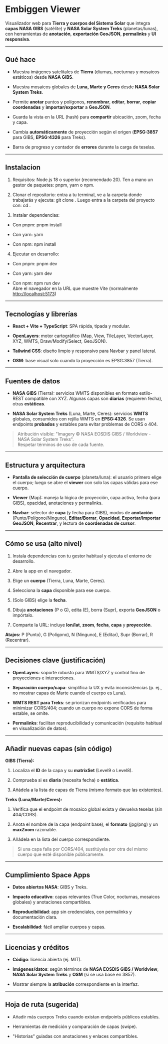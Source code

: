 Embiggen Viewer
===================================

Visualizador web para **Tierra y cuerpos del Sistema Solar** que integra **capas NASA GIBS** (satélite) y **NASA Solar System Treks** (planetas/lunas), con herramientas de **anotación**, **exportación GeoJSON**, **permalinks** y **UI responsiva**.

* * * * *

Qué hace
--------

-   Muestra imágenes satelitales de **Tierra** (diurnas, nocturnas y mosaicos estáticos) desde **NASA GIBS**.

-   Muestra mosaicos globales de **Luna, Marte y Ceres** desde **NASA Solar System Treks**.

-   Permite **anotar** puntos y polígonos, **renombrar**, **editar**, **borrar**, **copiar coordenadas** y **importar/exportar** a **GeoJSON**.

-   Guarda la vista en la URL (hash) para **compartir** ubicación, zoom, fecha y capa.

-   Cambia **automáticamente** de proyección según el origen (**EPSG:3857** para GIBS, **EPSG:4326** para Treks).

-   Barra de progreso y contador de **errores** durante la carga de teselas.

* * * * *

Instalacion
-----------

1.  Requisitos: Node.js 18 o superior (recomendado 20). Ten a mano un gestor de paquetes: pnpm, yarn o npm.

2.  Clonar el repositorio: entra a tu terminal, ve a la carpeta donde trabajarás y ejecuta: git clone <URL de tu repo>. Luego entra a la carpeta del proyecto con: cd <carpeta del repo>.

3.  Instalar dependencias:

-   Con pnpm: pnpm install

-   Con yarn: yarn

-   Con npm: npm install

4.  Ejecutar en desarrollo:

-   Con pnpm: pnpm dev

-   Con yarn: yarn dev

-   Con npm: npm run dev\
    Abre el navegador en la URL que muestre Vite (normalmente <http://localhost:5173>[](http://localhost:5173))

* * * * *

Tecnologías y librerías
-----------------------

-   **React + Vite + TypeScript**: SPA rápida, tipada y modular.

-   **OpenLayers**: motor cartográfico (Map, View, TileLayer, VectorLayer, XYZ, WMTS, Draw/Modify/Select, GeoJSON).

-   **Tailwind CSS**: diseño limpio y responsivo para Navbar y panel lateral.

-   **OSM**: base visual solo cuando la proyección es EPSG:3857 (Tierra).

* * * * *

Fuentes de datos
----------------

-   **NASA GIBS** (Tierra): servicios WMTS disponibles en formato estilo-REST compatible con XYZ. Algunas capas son **diarias** (requieren fecha), otras **estáticas**.

-   **NASA Solar System Treks** (Luna, Marte, Ceres): servicios **WMTS** globales, consumidos con rejilla WMTS en **EPSG:4326**. Se usan endpoints **probados** y estables para evitar problemas de CORS o 404.

> Atribución visible: "Imagery © NASA EOSDIS GIBS / Worldview - NASA Solar System Treks".\
> Respetar términos de uso de cada fuente.

* * * * *

Estructura y arquitectura
-------------------------

-   **Pantalla de selección de cuerpo** (planeta/luna): el usuario primero elige el cuerpo; luego se abre el **viewer** con solo las capas válidas para ese cuerpo.

-   **Viewer** (Map): maneja la lógica de proyección, capa activa, fecha (para GIBS), opacidad, anotaciones y permalinks.

-   **Navbar**: selector de **capa** (y fecha para GIBS), modos de **anotación** (Punto/Polígono/Ninguno), **Editar/Borrar**, **Opacidad**, **Exportar/Importar GeoJSON**, **Recentrar**, y lectura de **coordenadas de cursor**.

* * * * *

Cómo se usa (alto nivel)
------------------------

1.  Instala dependencias con tu gestor habitual y ejecuta el entorno de desarrollo.

2.  Abre la app en el navegador.

3.  Elige un **cuerpo** (Tierra, Luna, Marte, Ceres).

4.  Selecciona la **capa** disponible para ese cuerpo.

5.  (Solo GIBS) elige la **fecha**.

6.  Dibuja **anotaciones** (P o G), edita (E), borra (Supr), exporta **GeoJSON** o impórtalo.

7.  Comparte la URL: incluye **lon/lat**, **zoom**, **fecha**, **capa** y **proyección**.

**Atajos:** P (Punto), G (Polígono), N (Ninguno), E (Editar), Supr (Borrar), R (Recentrar).

* * * * *

Decisiones clave (justificación)
--------------------------------

-   **OpenLayers**: soporte robusto para WMTS/XYZ y control fino de proyecciones e interacciones.

-   **Separación cuerpo/capa**: simplifica la UX y evita inconsistencias (p. ej., no mostrar capas de Marte cuando el cuerpo es Luna).

-   **WMTS REST para Treks**: se priorizan endpoints verificados para minimizar CORS/404; cuando un cuerpo no expone CORS de forma estable, se omite.

-   **Permalinks**: facilitan reproducibilidad y comunicación (requisito habitual en visualización de datos).

* * * * *

Añadir nuevas capas (sin código)
--------------------------------

**GIBS (Tierra):**

1.  Localiza el **ID** de la capa y su **matrixSet** (Level9 o Level8).

2.  Comprueba si es **diaria** (necesita fecha) o **estática**.

3.  Añádela a la lista de capas de Tierra (mismo formato que las existentes).

**Treks (Luna/Marte/Ceres):**

1.  Verifica que el endpoint de mosaico global exista y devuelva teselas (sin 404/CORS).

2.  Anota el nombre de la capa (endpoint base), el **formato** (jpg/png) y un **maxZoom** razonable.

3.  Añádela en la lista del cuerpo correspondiente.

> Si una capa falla por CORS/404, sustitúyela por otra del mismo cuerpo que esté disponible públicamente.

* * * * *

Cumplimiento Space Apps
-----------------------

-   **Datos abiertos NASA**: GIBS y Treks.

-   **Impacto educativo**: capas relevantes (True Color, nocturnas, mosaicos globales) y anotaciones compartibles.

-   **Reproducibilidad**: app sin credenciales, con permalinks y documentación clara.

-   **Escalabilidad**: fácil ampliar cuerpos y capas.

* * * * *

Licencias y créditos
--------------------

-   **Código**: licencia abierta (ej. MIT).

-   **Imágenes/datos**: según términos de **NASA EOSDIS GIBS / Worldview**, **NASA Solar System Treks** y **OSM** (si se usa base en 3857).

-   Mostrar siempre la **atribución** correspondiente en la interfaz.

* * * * *

Hoja de ruta (sugerida)
-----------------------

-   Añadir más cuerpos Treks cuando existan endpoints públicos estables.

-   Herramientas de medición y comparación de capas (swipe).

-   "Historias" guiadas con anotaciones y enlaces compartibles.